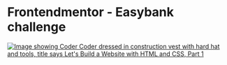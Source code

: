 # Frontendmentor - Easybank challenge

<a href="https://www.youtube.com/playlist?list=PLUWqFDiirlsuYscECzks6zIZWr_Cfcx9k"><img src="https://i.imgur.com/tg5xw3w.jpg" alt="Image showing Coder Coder dressed in construction vest with hard hat and tools, title says Let's Build a Website with HTML and CSS, Part 1"></a>

